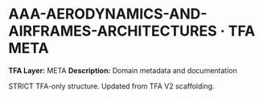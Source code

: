 # AAA-AERODYNAMICS-AND-AIRFRAMES-ARCHITECTURES · TFA META

**TFA Layer:** META
**Description:** Domain metadata and documentation

STRICT TFA-only structure. Updated from TFA V2 scaffolding.
